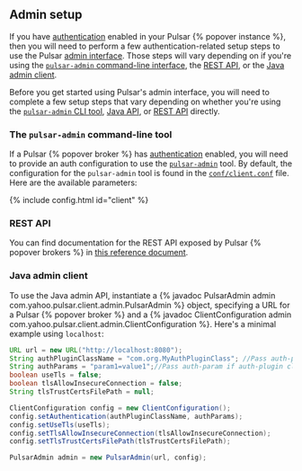 ## Admin setup

If you have [authentication](../../admin/Authz#authentication-providers) enabled in your Pulsar {% popover instance %}, then you will need to perform a few authentication-related setup steps to use the Pulsar [admin interface](../../admin/AdminInterface). Those steps will vary depending on if you're using the [`pulsar-admin` command-line interface](#the-pulsar-admin-command-line-tool), the [REST API](#rest-api), or the [Java admin client](#java-admin-client).

Before you get started using Pulsar's admin interface, you will need to complete a few setup steps that vary depending on whether you're using the [`pulsar-admin` CLI tool](#pulsar-admin-cli-tool), [Java API](#java-api), or [REST API](#rest-api) directly.

### The `pulsar-admin` command-line tool

If a Pulsar {% popover broker %} has [authentication](../../admin/Authz#authentication-providers) enabled, you will need to provide an auth configuration to use the [`pulsar-admin`](../../reference/CliTools#pulsar-admin) tool. By default, the configuration for the `pulsar-admin` tool is found in the [`conf/client.conf`](../../reference/Configuration#client) file. Here are the available parameters:

{% include config.html id="client" %}

### REST API

You can find documentation for the REST API exposed by Pulsar {% popover brokers %} in [this reference document](../../reference/RestApi).

### Java admin client

To use the Java admin API, instantiate a {% javadoc PulsarAdmin admin com.yahoo.pulsar.client.admin.PulsarAdmin %} object, specifying a URL for a Pulsar {% popover broker %} and a {% javadoc ClientConfiguration admin com.yahoo.pulsar.client.admin.ClientConfiguration %}. Here's a minimal example using `localhost`:

```java
URL url = new URL("http://localhost:8080");
String authPluginClassName = "com.org.MyAuthPluginClass"; //Pass auth-plugin class fully-qualified name if Pulsar-security enabled
String authParams = "param1=value1";//Pass auth-param if auth-plugin class requires it
boolean useTls = false;
boolean tlsAllowInsecureConnection = false;
String tlsTrustCertsFilePath = null;

ClientConfiguration config = new ClientConfiguration();
config.setAuthentication(authPluginClassName, authParams);
config.setUseTls(useTls);
config.setTlsAllowInsecureConnection(tlsAllowInsecureConnection);
config.setTlsTrustCertsFilePath(tlsTrustCertsFilePath);

PulsarAdmin admin = new PulsarAdmin(url, config);
```

